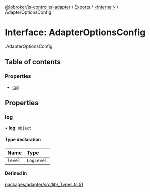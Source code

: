 [@iobroker/js-controller-adapter](../README.md) / [Exports](../modules.md) / [<internal\>](../modules/internal_.md) / AdapterOptionsConfig

# Interface: AdapterOptionsConfig

[<internal>](../modules/internal_.md).AdapterOptionsConfig

## Table of contents

### Properties

- [log](internal_.AdapterOptionsConfig.md#log)

## Properties

### log

• **log**: `Object`

#### Type declaration

| Name | Type |
| :------ | :------ |
| `level` | `LogLevel` |

#### Defined in

[packages/adapter/src/lib/_Types.ts:51](https://github.com/ioBroker/ioBroker.js-controller/blob/be86979f/packages/adapter/src/lib/_Types.ts#L51)
